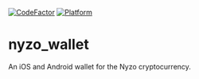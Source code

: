 [![CodeFactor](https://www.codefactor.io/repository/github/reddwarf03/nyzo_wallet/badge)](https://www.codefactor.io/repository/github/reddwarf03/nyzo_wallet) [![Platform](https://img.shields.io/badge/Platform-Flutter-02569B?logo=flutter)](https://flutter.dev)

# nyzo_wallet

An iOS and Android wallet for the Nyzo cryptocurrency.


